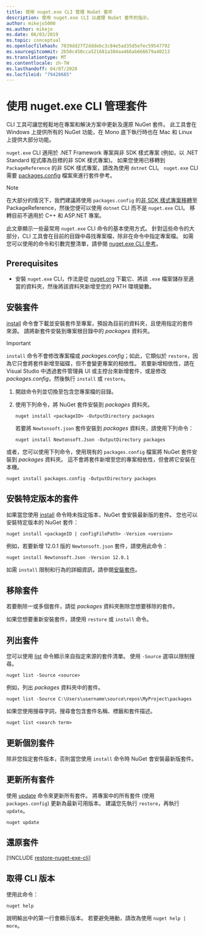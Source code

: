 ```yaml
---
title: 使用 nuget.exe CLI 管理 NuGet 套件
description: 使用 nuget.exe CLI 以處理 NuGet 套件的指示。
author: mikejo5000
ms.author: mikejo
ms.date: 06/03/2019
ms.topic: conceptual
ms.openlocfilehash: 7039dd27f2dddebc3c84e5ad35d5efec59547792
ms.sourcegitcommit: 2b50c450cca521681a384aa466ab666679a40213
ms.translationtype: MT
ms.contentlocale: zh-TW
ms.lasthandoff: 04/07/2020
ms.locfileid: "79428685"
---
```

# <a name="manage-packages-using-the-nugetexe-cli"></a>使用 nuget.exe CLI 管理套件

CLI 工具可讓您輕鬆地在專案和解決方案中更新及還原 NuGet 套件。 此工具會在 Windows 上提供所有的 NuGet 功能，在 Mono 底下執行時也在 Mac 和 Linux 上提供大部分功能。

`nuget.exe` CLI 適用於 .NET Framework 專案與非 SDK 樣式專案 (例如，以 .NET Standard 程式庫為目標的非 SDK 樣式專案)。 如果您使用已移轉到 `PackageReference` 的非 SDK 樣式專案，請改為使用 `dotnet` CLI。 `nuget.exe` CLI 需要 [packages.config](../reference/packages-config.md) 檔案來進行套件參考。

> [!NOTE]
> 在大部分的情況下，我們建議將使用 `packages.config` 的[非 SDK 樣式專案移轉](../consume-packages/migrate-packages-config-to-package-reference.md)至 PackageReference，然後您便可以使用 `dotnet` CLI 而不是 `nuget.exe` CLI。 移轉目前不適用於 C++ 和 ASP.NET 專案。

此文章顯示一些最常用 `nuget.exe` CLI 命令的基本使用方式。 針對這些命令的大部分，CLI 工具會在目前的目錄中尋找專案檔，除非在命令中指定專案檔。 如需您可以使用的命令和引數完整清單，請參閱 [nuget.exe CLI 參考](../reference/nuget-exe-cli-reference.md)。

## <a name="prerequisites"></a>Prerequisites

- 安裝 `nuget.exe` CLI，作法是從 [nuget.org](https://dist.nuget.org/win-x86-commandline/latest/nuget.exe) 下載它、將該 `.exe` 檔案儲存至適當的資料夾，然後將該資料夾新增至您的 PATH 環境變數。

## <a name="install-a-package"></a>安裝套件

[install](../reference/cli-reference/cli-ref-install.md) 命令會下載並安裝套件至專案，預設為目前的資料夾，且使用指定的套件來源。 請將新套件安裝到專案根目錄中的 *packages* 資料夾。

> [!IMPORTANT]
> `install` 命令不會修改專案檔或 *packages.config*；如此，它類似於 `restore`，因為它只會將套件新增至磁碟，但不會變更專案的相依性。 若要新增相依性，請在 Visual Studio 中透過套件管理員 UI 或主控台來新增套件，或是修改 *packages.config*，然後執行 `install` 或 `restore`。

1. 開啟命令列並切換至包含您專案檔的目錄。

2. 使用下列命令，將 NuGet 套件安裝到 *packages* 資料夾。

    ```cli
    nuget install <packageID> -OutputDirectory packages
    ```

    若要將 `Newtonsoft.json` 套件安裝到 *packages* 資料夾，請使用下列命令：

    ```cli
    nuget install Newtonsoft.Json -OutputDirectory packages
    ```

或者，您可以使用下列命令，使用現有的 `packages.config` 檔案將 NuGet 套件安裝到 *packages* 資料夾。 這不會將套件新增至您的專案相依性，但會將它安裝在本機。

```cli
nuget install packages.config -OutputDirectory packages
```

## <a name="install-a-specific-version-of-a-package"></a>安裝特定版本的套件

如果當您使用 [install](../reference/cli-reference/cli-ref-install.md) 命令時未指定版本，NuGet 會安裝最新版的套件。 您也可以安裝特定版本的 NuGet 套件：

```cli
nuget install <packageID | configFilePath> -Version <version>
```

例如，若要新增 12.0.1 版的 `Newtonsoft.json` 套件，請使用此命令：

```cli
nuget install Newtonsoft.Json -Version 12.0.1
```

如需 `install` 限制和行為的詳細資訊，請參閱[安裝套件](#install-a-package)。

## <a name="remove-a-package"></a>移除套件

若要刪除一或多個套件，請從 *packages* 資料夾刪除您想要移除的套件。

如果您想要重新安裝套件，請使用 `restore` 或 `install` 命令。

## <a name="list-packages"></a>列出套件

您可以使用 [list](../reference/cli-reference/cli-ref-list.md) 命令顯示來自指定來源的套件清單。 使用 `-Source` 選項以限制搜尋。

```cli
nuget list -Source <source>
```

例如，列出 *packages* 資料夾中的套件。

```cli
nuget list -Source C:\Users\username\source\repos\MyProject\packages
```

如果您使用搜尋字詞，搜尋會包含套件名稱、標籤和套件描述。

```cli
nuget list <search term>
```

## <a name="update-an-individual-package"></a>更新個別套件

除非您指定套件版本，否則當您使用 `install` 命令時 NuGet 會安裝最新版套件。

## <a name="update-all-packages"></a>更新所有套件

使用 [update](../reference/cli-reference/cli-ref-update.md) 命令來更新所有套件。 將專案中的所有套件 (使用 `packages.config`) 更新為最新可用版本。 建議您先執行 `restore`，再執行 `update`。

```cli
nuget update
```

## <a name="restore-packages"></a>還原套件

[!INCLUDE [restore-nuget-exe-cli](includes/restore-nuget-exe-cli.md)]

## <a name="get-the-cli-version"></a>取得 CLI 版本

使用此命令：

```cli
nuget help
```

說明輸出中的第一行會顯示版本。 若要避免捲動，請改為使用 `nuget help | more`。